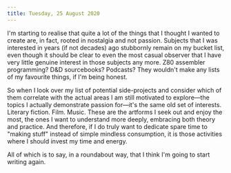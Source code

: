 ```yaml
---
title: Tuesday, 25 August 2020
---
```

I'm starting to realise that quite a lot of the things that I thought I wanted to create are, in fact, rooted in nostalgia and not passion. Subjects that I was interested in years (if not decades) ago stubbornly remain on my bucket list, even though it should be clear to even the most casual observer that I have very little genuine interest in those subjects any more. Z80 assembler programming? D&D sourcebooks? Podcasts? They wouldn't make any lists of my favourite things, if I'm being honest.

So when I look over my list of potential side-projects and consider which of them correlate with the actual areas I am still motivated to explore—the topics I actually demonstrate passion for—it's the same old set of interests. Literary fiction. Film. Music. These are the artforms I seek out and enjoy the most, the ones I want to understand more deeply, embracing both theory and practice. And therefore, if I do truly want to dedicate spare time to "making stuff" instead of simple mindless consumption, it is those activities where I should invest my time and energy.

All of which is to say, in a roundabout way, that I think I'm going to start writing again.
